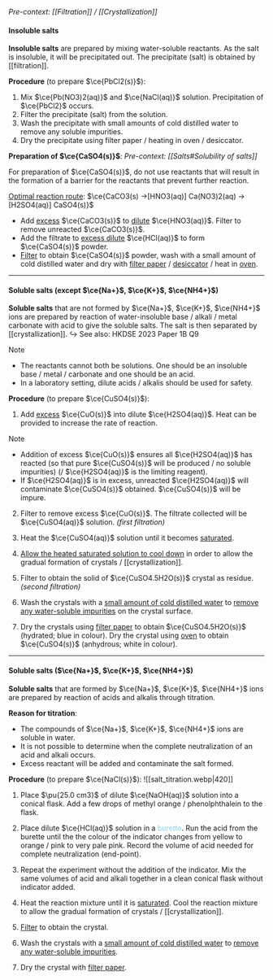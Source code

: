 *Pre-context: [[Filtration]] / [[Crystallization]]*

#### Insoluble salts
**Insoluble salts** are prepared by mixing water-soluble reactants. As the salt is insoluble, it will be precipitated out. The precipitate (salt) is obtained by [[filtration]].

**Procedure** (to prepare $\ce{PbCl2(s)}$):
1. Mix $\ce{Pb(NO3)2(aq)}$ and $\ce{NaCl(aq)}$ solution. Precipitation of $\ce{PbCl2}$ occurs.
2. Filter the precipitate (salt) from the solution.
3. Wash the precipitate with small amounts of cold distilled water to remove any soluble impurities.
4. Dry the precipitate using filter paper / heating in oven / desiccator.

**Preparation of $\ce{CaSO4(s)}$**:
*Pre-context: [[Salts#Solubility of salts]]*

For preparation of $\ce{CaSO4(s)}$, do not use reactants that will result in the formation of a barrier for the reactants that prevent further reaction.

<u>Optimal reaction route</u>: $\ce{CaCO3(s) ->[HNO3(aq)] Ca(NO3)2(aq) ->[H2SO4(aq)] CaSO4(s)}$
- Add <u>excess</u> $\ce{CaCO3(s)}$ to <u>dilute</u> $\ce{HNO3(aq)}$. Filter to remove unreacted $\ce{CaCO3(s)}$.
- Add the filtrate to <u>excess dilute</u> $\ce{HCl(aq)}$ to form $\ce{CaSO4(s)}$ powder.
- <u>Filter</u> to obtain $\ce{CaSO4(s)}$ powder, wash with a small amount of cold distilled water and dry with <u>filter paper</u> / <u>desiccator</u> / heat in <u>oven</u>.

---
#### Soluble salts (except $\ce{Na+}$, $\ce{K+}$, $\ce{NH4+}$)
**Soluble salts** that are not formed by $\ce{Na+}$, $\ce{K+}$, $\ce{NH4+}$ ions are prepared by reaction of water-insoluble base / alkali / metal carbonate with acid to give the soluble salts. The salt is then separated by [[crystallization]].
↪️ See also: HKDSE 2023 Paper 1B Q9

> [!note]
> - The reactants cannot both be solutions. One should be an insoluble base / metal / carbonate and one should be an acid.
> - In a laboratory setting, dilute acids / alkalis should be used for safety.

**Procedure** (to prepare $\ce{CuSO4(s)}$):
1. Add <u>excess</u> $\ce{CuO(s)}$ into dilute $\ce{H2SO4(aq)}$.
   Heat can be provided to increase the rate of reaction.

> [!note]
> - Addition of excess $\ce{CuO(s)}$ ensures all $\ce{H2SO4(aq)}$ has reacted (so that pure $\ce{CuSO4(s)}$ will be produced / no soluble impurities) (/ $\ce{H2SO4(aq)}$ is the limiting reagent).
> - If $\ce{H2SO4(aq)}$ is in excess, unreacted $\ce{H2SO4(aq)}$ will contaminate $\ce{CuSO4(s)}$ obtained. $\ce{CuSO4(s)}$ will be impure.

2. Filter to remove excess $\ce{CuO(s)}$.
   The filtrate collected will be $\ce{CuSO4(aq)}$ solution. *(first filtration)*

3. Heat the $\ce{CuSO4(aq)}$ solution until it becomes <u>saturated</u>.

4. <u>Allow the heated saturated solution to cool down</u> in order to allow the gradual formation of crystals / [[crystallization]].

5. Filter to obtain the solid of $\ce{CuSO4.5H2O(s)}$ crystal as residue. *(second filtration)*

6. Wash the crystals with a <u>small amount of cold distilled water</u> to <u>remove any water-soluble impurities</u> on the crystal surface.

7. Dry the crystals using <u>filter paper</u> to obtain $\ce{CuSO4.5H2O(s)}$ (hydrated; blue in colour).
   Dry the crystal using <u>oven</u> to obtain $\ce{CuSO4(s)}$ (anhydrous; white in colour).

---
#### Soluble salts ($\ce{Na+}$, $\ce{K+}$, $\ce{NH4+}$)
**Soluble salts** that are formed by $\ce{Na+}$, $\ce{K+}$, $\ce{NH4+}$ ions are prepared by reaction of acids and alkalis through titration.

**Reason for titration**:
- The compounds of $\ce{Na+}$, $\ce{K+}$, $\ce{NH4+}$ ions are soluble in water.
- It is not possible to determine when the complete neutralization of an acid and alkali occurs.
- Excess reactant will be added and contaminate the salt formed.

**Procedure** (to prepare $\ce{NaCl(s)}$):
![[salt_titration.webp|420]]

1. Place $\pu{25.0 cm3}$ of dilute $\ce{NaOH(aq)}$ solution into a conical flask.
   Add a few drops of methyl orange / phenolphthalein to the flask.

2. Place dilute $\ce{HCl(aq)}$ solution in a <span style="color: skyblue">burette</span>.
   Run the acid from the burette until the the colour of the indicator changes from yellow to orange / pink to very pale pink.
   Record the volume of acid needed for complete neutralization (end-point).

3. Repeat the experiment without the addition of the indicator.
   Mix the same volumes of acid and alkali together in a clean conical flask without indicator added.

4. Heat the reaction mixture until it is <u>saturated</u>.
   Cool the reaction mixture to allow the gradual formation of crystals / [[crystallization]].

5. <u>Filter</u> to obtain the crystal.

6. Wash the crystals with a <u>small amount of cold distilled water</u> to <u>remove any water-soluble impurities</u>.

7. Dry the crystal with <u>filter paper</u>.

